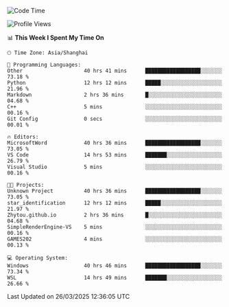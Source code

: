 <!--START_SECTION:waka-->
![Code Time](http://img.shields.io/badge/Code%20Time-2%2C487%20hrs%209%20mins-blue)

![Profile Views](http://img.shields.io/badge/Profile%20Views-1-blue)

📊 **This Week I Spent My Time On** 

```text
🕑︎ Time Zone: Asia/Shanghai

💬 Programming Languages: 
Other                    40 hrs 41 mins      ██████████████████░░░░░░░   73.18 % 
Python                   12 hrs 12 mins      █████░░░░░░░░░░░░░░░░░░░░   21.96 % 
Markdown                 2 hrs 36 mins       █░░░░░░░░░░░░░░░░░░░░░░░░   04.68 % 
C++                      5 mins              ░░░░░░░░░░░░░░░░░░░░░░░░░   00.16 % 
Git Config               0 secs              ░░░░░░░░░░░░░░░░░░░░░░░░░   00.01 % 

🔥 Editors: 
MicrosoftWord            40 hrs 36 mins      ██████████████████░░░░░░░   73.05 % 
VS Code                  14 hrs 53 mins      ███████░░░░░░░░░░░░░░░░░░   26.79 % 
Visual Studio            5 mins              ░░░░░░░░░░░░░░░░░░░░░░░░░   00.16 % 

🐱‍💻 Projects: 
Unknown Project          40 hrs 36 mins      ██████████████████░░░░░░░   73.05 % 
star_identification      12 hrs 12 mins      █████░░░░░░░░░░░░░░░░░░░░   21.97 % 
Zhytou.github.io         2 hrs 36 mins       █░░░░░░░░░░░░░░░░░░░░░░░░   04.68 % 
SimpleRenderEngine-VS    5 mins              ░░░░░░░░░░░░░░░░░░░░░░░░░   00.16 % 
GAMES202                 4 mins              ░░░░░░░░░░░░░░░░░░░░░░░░░   00.13 % 

💻 Operating System: 
Windows                  40 hrs 46 mins      ██████████████████░░░░░░░   73.34 % 
WSL                      14 hrs 49 mins      ███████░░░░░░░░░░░░░░░░░░   26.66 % 
```


 Last Updated on 26/03/2025 12:36:05 UTC
<!--END_SECTION:waka-->
